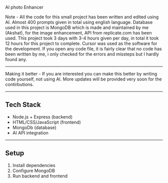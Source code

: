 AI photo Enhancer

Note - All the code for this small project has been written and edited using AI. Almost 400 prompts given in total using english language.
Database used in this project is MongoDB which is made and maintained by me (Akshat), for the image enhancement, API from replicate.com has been used.
This project took 3 days with 3-4 hours given per day, in total it took 12 hours for this project to complete. Cursor was used as the software for the development.
If you open any code file, it is fairly clear that no code has been written by me, i only checked for the errors and missteps but I hardly found any.

---

Making it better - If you are interested you can make this better by writing code yourself, not using AI. More updates will be provided very soon for the contirbutions. 

---

## Tech Stack
- Node.js + Express (backend)
- HTML/CSS/JavaScript (frontend)
- MongoDb (database)
- AI API integration 

---

## Setup
1. Install dependencies
2. Configure MongoDB
3. Run backend and frontend
